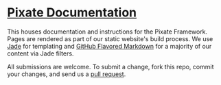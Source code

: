 # [Pixate Documentation](http://pixate.com/docs)

This houses documentation and instructions for the Pixate Framework. Pages are rendered as part of our static website's build process. We use [Jade](http://jade-lang.com) for templating and [GitHub Flavored Markdown](http://github.github.com/github-flavored-markdown/) for a majority of our content via Jade filters.

All submissions are welcome. To submit a change, fork this repo, commit your changes, and send us a [pull request](https://help.github.com/articles/using-pull-requests).